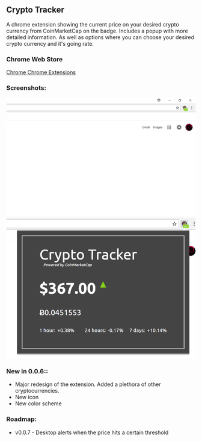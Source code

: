 ## Crypto Tracker
A chrome extension showing the current price on your desired crypto currency from CoinMarketCap on the badge. Includes a popup with more detailed information. As well as options where you can choose your desired crypto currency and it's going rate.

### Chrome Web Store
[Chrome Chrome Extensions](https://chrome.google.com/webstore/detail/bcc-price-bitconnect-coin/oclnggnhbahdbgjoldcboibocfbligpi)

### Screenshots:

![Badge Screenshot](screenshots/screenshot-badge.png)
![Popup Screenshot](screenshots/screenshot-popup.png)

### New in 0.0.6::
* Major redesign of the extension. Added a plethora of other cryptocurrencies.
* New icon
* New color scheme

### Roadmap:
- v0.0.7 - Desktop alerts when the price hits a certain threshold
